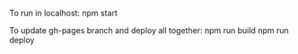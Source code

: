 To run in localhost:
npm start

To update gh-pages branch and deploy all together:
npm run build
npm run deploy
